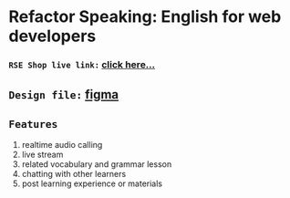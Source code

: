 # Refactor Speaking: English for web developers

### `RSE Shop live link:` [click here...](https://rse-shop-by-fahim-montasir.netlify.app/)

## `Design file:` [figma](https://www.figma.com/file/AAmi8RVuUCNjv4Yt4Q7Gs4/refactor-speaking?node-id=0%3A1)

## `Features`

1. realtime audio calling
2. live stream
3. related vocabulary and grammar lesson
4. chatting with other learners
5. post learning experience or materials
